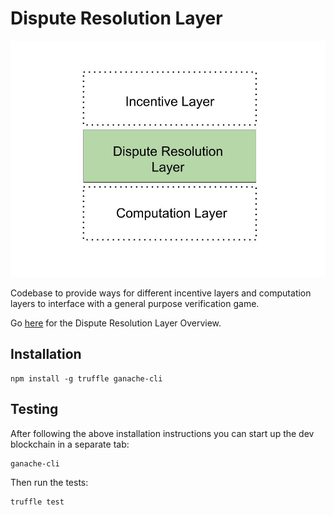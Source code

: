 # Dispute Resolution Layer

<p align="center">
  <img src="./Dispute Resolution Layer.jpg"/>
</p>

Codebase to provide ways for different incentive layers and computation layers to interface with a general purpose verification game.

Go [here](https://github.com/TrueBitFoundation/Developer-Resources/blob/master/docs/DisputeResolutionLayer.md) for the Dispute Resolution Layer Overview.

## Installation

```
npm install -g truffle ganache-cli
```

## Testing

After following the above installation instructions you can start up the dev blockchain in a separate tab:
```
ganache-cli
```

Then run the tests:

```
truffle test
```
